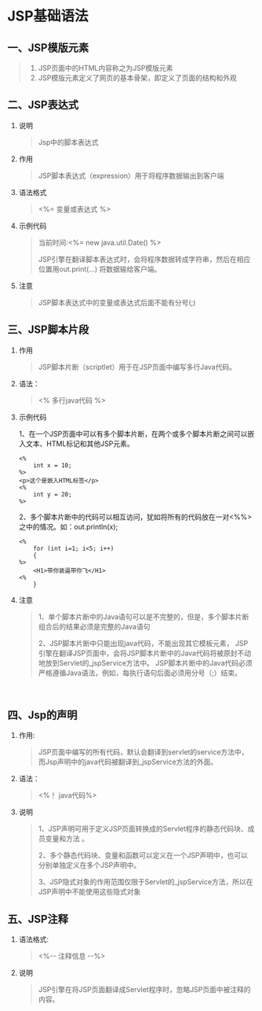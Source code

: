 # JSP基础语法

## 一、JSP模版元素

> 1. JSP页面中的HTML内容称之为JSP模版元素
> 2. JSP模版元素定义了网页的基本骨架，即定义了页面的结构和外观

## 二、JSP表达式

1. 说明

   > Jsp中的脚本表达式

2. 作用

   > JSP脚本表达式（expression）用于将程序数据输出到客户端

3. 语法格式

   > <%= 变量或表达式 %>

4. 示例代码

   > 当前时间:<%= new java.util.Date() %>
   >
   > JSP引擎在翻译脚本表达式时，会将程序数据转成字符串，然后在相应位置用out.print(…) 将数据输给客户端。

5. 注意

   > JSP脚本表达式中的变量或表达式后面不能有分号(;)

## 三、JSP脚本片段

1. 作用

   >  JSP脚本片断（scriptlet）用于在JSP页面中编写多行Java代码。

2. 语法：

   > <% 多行java代码 %>

3. 示例代码

   1、在一个JSP页面中可以有多个脚本片断，在两个或多个脚本片断之间可以嵌入文本、HTML标记和其他JSP元素。

   ```
   <%  
       int x = 10;  
   %>  
   <p>这个是嵌入HTML标签</p>  
   <%  
       int y = 20;  
   %>  
   ```

   2、多个脚本片断中的代码可以相互访问，犹如将所有的代码放在一对<%%>之中的情况。如：out.println(x);

   ```
   <%  
       for (int i=1; i<5; i++)   
       {  
   %>  
       <H1>带你装逼带你飞</H1>  
   <%  
       }  
   ```

4. 注意

   > 1、单个脚本片断中的Java语句可以是不完整的，但是，多个脚本片断组合后的结果必须是完整的Java语句
   >
   > 2、JSP脚本片断中只能出现java代码，不能出现其它模板元素， JSP引擎在翻译JSP页面中，会将JSP脚本片断中的Java代码将被原封不动地放到Servlet的_jspService方法中。 JSP脚本片断中的Java代码必须严格遵循Java语法，例如，每执行语句后面必须用分号（;）结束。

   ​

## 四、Jsp的声明

1. 作用:

   > JSP页面中编写的所有代码，默认会翻译到servlet的service方法中， 而Jsp声明中的java代码被翻译到_jspService方法的外面。

2. 语法：

   > <%！ java代码%>

3. 说明

   > 1、JSP声明可用于定义JSP页面转换成的Servlet程序的静态代码块、成员变量和方法 。 
   >
   > 2、多个静态代码块、变量和函数可以定义在一个JSP声明中，也可以分别单独定义在多个JSP声明中。
   >
   > 3、JSP隐式对象的作用范围仅限于Servlet的_jspService方法，所以在JSP声明中不能使用这些隐式对象

## 五、JSP注释

1. 语法格式: 

   > <%-- 注释信息 --%>

2. 说明

   > JSP引擎在将JSP页面翻译成Servlet程序时，忽略JSP页面中被注释的内容。 